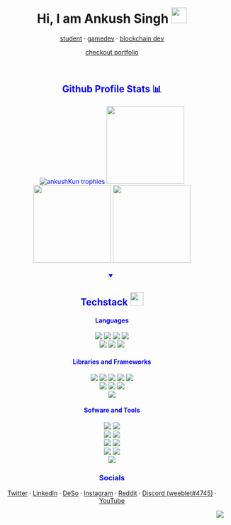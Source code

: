 <h1 align="center"> Hi, I am Ankush Singh <img src="https://cdn.discordapp.com/emojis/708780901642797076.gif" height="35px"></h1>

<div align="center" style="color:blue">

<a href="https://github.com/ankushKun">student</a> · 
<a href="https://github.com/ankushKun">gamedev</a> ·
<a href="https://github.com/ankushKun"> blockchain dev</a>

<a href="https://ankushKun.github.io" target="_blank">checkout portfolio</a>


<!-- <div align="center">
    <h2>Some of my notable repos <img src="https://cdn.discordapp.com/emojis/763708605114482708.webp" width="30px"></h2>
    <a href="https://github.com/Desonity/Desonity"><img src="https://github-readme-stats.vercel.app/api/pin/?username=Desonity&repo=Desonity&show_icons=true&title_color=fff&icon_color=79ff97&text_color=9f9f9f&bg_color=151515&count_private=true&layout=compact&hide_border=true" height="120px"></a>
    <a href="https://github.com/ankushKun/animedoro-timer"><img src="https://github-readme-stats.vercel.app/api/pin/?username=ankushKun&repo=animedoro-timer&show_icons=true&title_color=fff&icon_color=79ff97&text_color=9f9f9f&bg_color=151515&count_private=true&layout=compact&hide_border=true" height="120px"></a>
    <a href="https://github.com/ankushKun/DiscordDatabase"><img src="https://github-readme-stats.vercel.app/api/pin/?username=ankushKun&repo=DiscordDatabase&show_icons=true&title_color=fff&icon_color=79ff97&text_color=9f9f9f&bg_color=151515&count_private=true&layout=compact&hide_border=true" height="120px"></a>
    
</div> -->

<br>

<div align="center">
    <h2>Github Profile Stats 📊</h2>
<img src="https://github-profile-trophy.vercel.app/?username=ankushKun&theme=oldie&no-bg=false&no-frame=true&column=4&margin-w=5" alt="ankushKun trophies">
<img src="https://github-readme-stats.vercel.app/api/top-langs/?username=ankushKun&show_icons=true&title_color=000&icon_color=000&text_color=000&bg_color=f1f0f1&count_private=true&layout=compact&hide_border=true" height="175px">
<img src="https://github-readme-stats.vercel.app/api?username=ankushKun&show_icons=true&title_color=000&icon_color=000&text_color=000&bg_color=f1f0f1&count_private=true&hide_border=true" height="175px">
<img src="https://github-readme-streak-stats.herokuapp.com/?user=ankushKun&show_icons=true&hide_border=true&theme=Javascript&background=f1f0f1" height="175px">

</div>

<div align=center>

<br>

<div align="center">
<details open>
<summary><h2>Techstack <img src="https://cdn.discordapp.com/emojis/804331814004850698.png?v=1" width="30px"></h2></summary>
<h4>Languages</h4>
<img src="https://img.shields.io/badge/-cpp-silver?style=for-the-badge">
<img src="https://img.shields.io/badge/-python-silver?style=for-the-badge">
<img src="https://img.shields.io/badge/-java-silver?style=for-the-badge">
<img src="https://img.shields.io/badge/-c sharp-silver?style=for-the-badge">
<br>
<img src="https://img.shields.io/badge/-HTML 5-grey?style=for-the-badge">
<img src="https://img.shields.io/badge/-css 3-grey?style=for-the-badge">
<img src="https://img.shields.io/badge/-Javascript-grey?style=for-the-badge">
<h4>Libraries and Frameworks</h4>
<img src="https://img.shields.io/badge/-React-silver?style=for-the-badge">
<img src="https://img.shields.io/badge/-NextJS-silver?style=for-the-badge">
<img src="https://img.shields.io/badge/-Svelte-silver?style=for-the-badge">
<img src="https://img.shields.io/badge/-Flask-silver?style=for-the-badge">
<img src="https://img.shields.io/badge/-ExpressJS-silver?style=for-the-badge">
<br>
<img src="https://img.shields.io/badge/-Bootstrap-grey?style=for-the-badge">
<img src="https://img.shields.io/badge/-Tailwind CSS-grey?style=for-the-badge">
<img src="https://img.shields.io/badge/-Firebase Database-grey?style=for-the-badge" >
<br>
<img src="https://img.shields.io/badge/-Discord.py-silver?style=for-the-badge">
<h4>Sofware and Tools</h4>
<img src="https://img.shields.io/badge/-git-grey?style=for-the-badge">
<img src="https://img.shields.io/badge/-github-grey?style=for-the-badge">
<br>
<img src="https://img.shields.io/badge/-(NEO)VIM-silver?style=for-the-badge">
<img src="https://img.shields.io/badge/-vs code-silver?style=for-the-badge">
<br>
<img src="https://img.shields.io/badge/-heroku-grey?style=for-the-badge">
<img src="https://img.shields.io/badge/-Vercel-grey?style=for-the-badge">
<br>
<img src="https://img.shields.io/badge/-unity_3D-silver?style=for-the-badge">
<img src="https://img.shields.io/badge/-Godot_Engine-silver?style=for-the-badge">
<br>
<img src="https://img.shields.io/badge/-Node JS-grey?style=for-the-badge">
</details>
</div>

<h3>Socials</h3>

<a href="https://twitter.com/ankushKun_" target="_blank">Twitter</a> ·
<a href="https://linkedin.com/in/ankushKun" target="_blank">LinkedIn</a> ·
<a href="https://diamondapp.com/u/weeblet" target="_blank">DeSo</a> ·
<a href="https://instagram.com/ankushKun_" target="_blank">Instagram</a> ·
<a href="https://reddit.com/u/TECHIE6023" target="_blank">Reddit</a> ·
<a href="https://discord.com/app" target="_blank">Discord (weeblet#4745)</a> ·
<a href="https://youtube.com/ankushKun" target="_blank">YouTube</a> 
    
</div>

<div align="right">
    
![](https://komarev.com/ghpvc/?username=ankushKun&style=for-the-badge&color=202020)
    
</div>
